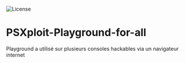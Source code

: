 ![License](https://img.shields.io/badge/License-GPLv2-blue.svg)

# PSXploit-Playground-for-all
Playground a utilisé sur plusieurs consoles hackables via un navigateur internet
